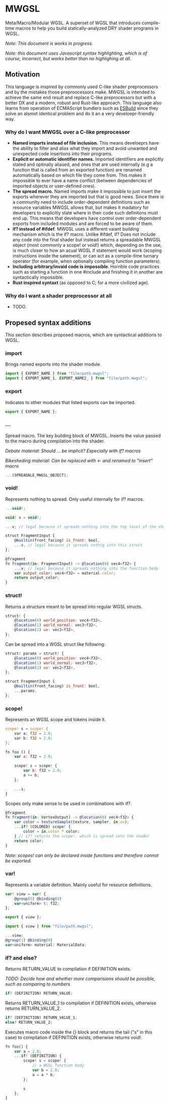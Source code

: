 # MWGSL

Meta/Macro/Modular WGSL. A superset of WGSL that introduces compile-time macros to help you build statically-analyzed DRY shader programs in WGSL.

*Note: This document is works in progress.*

*Note: this document uses Javascript syntax highlighting, which is of course, incorrect, but works better than no highlighing at all.*

## Motivation

This language is inspired by commonly used C-like shader preprocessors and by the mistakes those preproocessors make. MWGSL is intended to achieve the same end result and replace C-like preprocessors but with a better DX and a modern, robust and Rust-like approach. This language also learns from operation of ECMAScript bundlers such as [ESBuild](https://esbuild.github.io/) since they solve an alsmot identical problem and do it an a very develoepr-friendly way.

### Why do I want MWGSL over a C-like preprocessor

* **Named imports instead of file inclusion.** This means develoeprs have the ability to filter and alias what they import and avoid unwanted and unexpected code insertions into their programs.
* **Explicit or automatic identifier names.** Imported identifiers are explicitly stated and optinally aliased, and ones that are used internally (e.g a function that is called from an exported function) are renamed automatically based on which file they come from. This makes it impossible to ever have a name conflict (between dependencies of imported objects or user-defined ones).
* **The spread macro.** Named imports make it impossible to just insert the exports wherever they are imported but that is good news. Since there is a community need to include order-dependent definitions such as resource variables MWGSL allows that, but makes it madatory for developers to explicitly state where in their code such definitons must end up. This means that developers have control over order-dependent exports from included modules and are forced to be aware of them.
* **if? instead of #ifdef**. MWGSL uses a different vaiant building mechanism which is the if? macro. Unlike #ifdef, if? Does not include any code into the final shader but instead returns a spreadable MWGSL object (most commonly a scope! or void!) which, depending on the use, is much closer to how an acual WGSL if statement would work (scoping instructions inside the satement), or can act as a compile-time turnary operator (for example, when optionally compiling function parameters).
* **Including arbitrary/invaid code is impossible**. Horrible code practices such as starting a function in one #include and finishing it in another are syntactically impossible. 
* **Rust inspired syntaxt** (as opposed to C; for a more civilized age).

### Why do I want a shader preprocessor at all

* TODO.

## Propesed syntax additions

This section describes proposed macros, which are syntactical additions to WGSL.

### import

Brings named exports into the shader module.

```js
import { EXPORT_NAME } from "file/path.mwgsl";
import { EXPORT_NAME_1, EXPORT_NAME2_ } from "file/path.mwgsl";
```

### export

Indicates to other modules that listed exports can be imported.

```js
export { EXPORT_NAME };
```

### ...

Spread macro. The key building block of MWGSL. Inserts the value passed to the macro during compilation into the shader.

*Debate material: Should ... be implicit? Especially with if? macros*

*Bikesheding material: Can be replaced with <- and renamed to "insert" macro*

```js
...(SPREADALE_MWGSL_OBJECT);
```

### void!

Represents nothing to spread. Only useful internally for if? macros.

```js
...void!;
```

```js
void! v = void!;

...v; // legal because it spreads nothing into the top level of the shader

struct FragmentInput {
    @builtin(front_facing) is_front: bool,
    ...v, // legal because it spreads nothig into this struct
};

@fragment
fn fragment(in: FragmentInput) -> @location(0) vec4<f32> {
    ...v; // legal because it spreads nothing into the function body
    var output_color: vec4<f32> = material.color;
    return output_color;
}
```

### struct!

Returns a structure meant to be spread into regular WGSL structs.

```js
struct! {
    @location(0) world_position: vec4<f32>,
    @location(1) world_normal: vec3<f32>,
    @location(2) uv: vec2<f32>,
};
```

Can be spread into a WGSL struct like following:

```js
struct! params = struct! {
    @location(0) world_position: vec4<f32>,
    @location(1) world_normal: vec3<f32>,
    @location(2) uv: vec2<f32>,
};

struct FragmentInput {
    @builtin(front_facing) is_front: bool,
    ...params,
};
```

### scope!

Represents an WGSL scope and tokens inside it.

```rs
scope! s = scope! {
    var a: f32 = 2.0;
    var b: f32 = 2.0;
};
```

```js
fn foo () {
    var a: f32 = 2.0;

    scope! s = scope! {
        var b: f32 = 2.0;
        a += b;
    };

    ...s;
}
```

Scopes only make sense to be used in combinations with if?.

```js
@fragment
fn fragment(in: VertexOutput) -> @location(0) vec4<f32> {
    var color = textureSample(texture, sampler, in.uv);
    ...if? (COLORED) scope! {
        color = in.color * color;
    } // if? returns the scope!, which is spread into the shader
    return color;
}
```

*Note: scopes! can only be declared inside functions and therefore cannot be exported.*

### var!

Represents a variable definition. Mainly useful for resource definitions.

```js
var! view = var! {
    @group(0) @binding(0)
    var<uniform> t: f32;
};

export { view };
```

```js
import { view } from "file/path.mwgsl";

...view;
@group(1) @binding(0)
var<uniform> material: MaterialData;

```

### if? and else?

Returns RETURN_VALUE to compilation if DEFINITION exists.

*TODO: Decide how and whether more comparisions should be possible, such as comparing to numbers*

```js
if? (DEFINITION) RETURN_VALUE;
```

Returns RETURN_VALUE_1 to compilation if DEFINITION exists, otherwise returns RETURN_VALUE_2.

```js
if? (DEFINITION) RETURN_VALUE_1;
else? RETURN_VALUE_2;
```

Executes macro code inside the {} block and returns the tail ("s" in this case) to compilation if DEFINITION exists, otherwise returns void!.

```js
fn foo() {
    var a = 2.0;
    ...if! (DEFINITION) {
        scope! s = scope! {
            // a WGSL function body
            var b = 2.0;
            a = a * b;
        };

        s
    };
}
```
